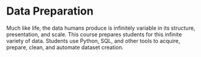 # Data Preparation
Much like life, the data humans produce is infinitely variable in its structure, presentation, and scale. This course prepares students for this infinite variety of data. Students use Python, SQL, and other tools to acquire, prepare, clean, and automate dataset creation.
